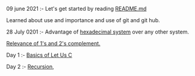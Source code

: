 09 june 2021 :- Let's get started by reading [README.md](https://github.com/cleanhand/phase-1-SWAPNIL-7-MSD/blob/main/README.md)

Learned about use and importance and use of git and git hub.

28 July 0201 :- Advantage of [hexadecimal system](https://github.com/cleanhand/phase-1-SWAPNIL-7-MSD/blob/main/hexadecimal.md) over any other system.

[Relevance of 1's and 2's complement.](https://github.com/cleanhand/phase-1-SWAPNIL-7-MSD/blob/main/Relevance%20of%201's%20complement%20%26%202's%20complement.md)

Day 1 :- [Basics of Let Us C](https://github.com/cleanhand/phase-1-SWAPNIL-7-MSD/blob/main/LET%20US%20C.md)

Day 2 :- [Recursion](https://github.com/cleanhand/phase-1-SWAPNIL-7-MSD/blob/main/recursion.md), 
